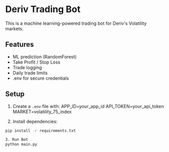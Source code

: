 # Deriv Trading Bot

This is a machine learning-powered trading bot for Deriv's Volatility markets.

## Features
- ML prediction (RandomForest)
- Take Profit / Stop Loss
- Trade logging
- Daily trade limits
- .env for secure credentials

## Setup
1. Create a `.env` file with:
APP_ID=your_app_id
API_TOKEN=your_api_token
MARKET=volatility_75_index

2. Install dependencies:
```bash
pip install -r requirements.txt

3. Run Bot
python main.py